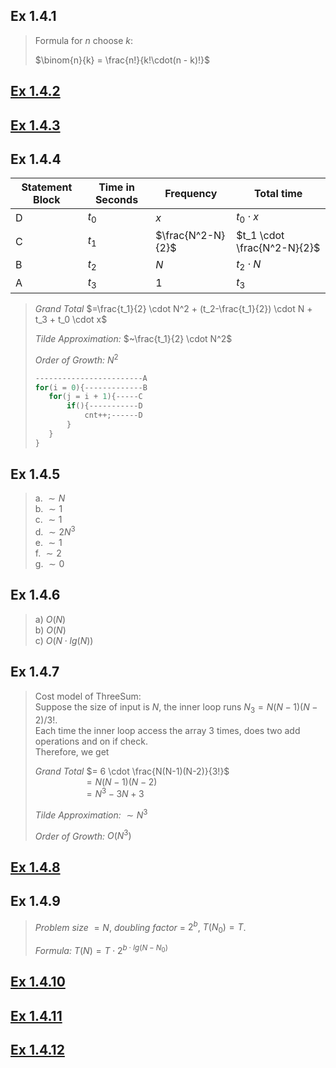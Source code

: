 ## Ex 1.4.1
>Formula for $n$ choose $k$:  
>
>$\binom{n}{k} = \frac{n!}{k!\cdot(n - k)!}$
## [Ex 1.4.2](Ex1_4_02.java)

## [Ex 1.4.3](Ex1_4_03.java)

## Ex 1.4.4
| Statement Block | Time in Seconds | Frequency         | Total time                  |
| --------------- | --------------- | ----------------- | --------------------------- |
| D               | $t_0$           | $x$               | $t_0 \cdot x$               |
| C               | $t_1$           | $\frac{N^2-N}{2}$ | $t_1 \cdot \frac{N^2-N}{2}$ |
| B               | $t_2$           | $N$               | $t_2 \cdot N$               |
| A               | $t_3$           | $1$               | $t_3$                       |

>*Grand Total* $=\frac{t_1}{2} \cdot N^2 + (t_2-\frac{t_1}{2}) \cdot N + t_3 + t_0 \cdot x$
>
>*Tilde Approximation:* $~\frac{t_1}{2} \cdot N^2$
>
>*Order of Growth:* $N^2$
>
>```java
>------------------------A
>for(i = 0){-------------B
>    for(j = i + 1){-----C
>        if(){-----------D
>            cnt++;------D
>        }
>    }
>}
>```

## Ex 1.4.5
>a. $\sim N$  
>b. $\sim 1$  
>c. $\sim 1$  
>d. $\sim 2N^3$  
>e. $\sim 1$  
>f. $\sim 2$  
>g. $\sim 0$

## Ex 1.4.6
>a) $O(N)$  
>b) $O(N)$  
>c) $O(N \cdot lg(N))$

## Ex 1.4.7
>Cost model of ThreeSum:  
>Suppose the size of input is $N$, the inner loop runs $N_3 = N(N-1)(N-2)/3!$.  
>Each time the inner loop access the array 3 times, does two add operations and on if check.  
>Therefore, we get
>
>*Grand Total* $= 6 \cdot \frac{N(N-1)(N-2)}{3!}$  
>&ensp;&ensp;&ensp;&ensp;&ensp;&ensp;&ensp;&ensp;&ensp;&ensp;&ensp;$= N(N-1)(N-2)$  
>&ensp;&ensp;&ensp;&ensp;&ensp;&ensp;&ensp;&ensp;&ensp;&ensp;&ensp;$= N^3 - 3N +3$
>
>*Tilde Approximation:* $\sim N^3$  
>
>*Order of Growth:* $O(N^3)$

## [Ex 1.4.8](Ex1_4_08.java)

## Ex 1.4.9
>*Problem size* $= N$, *doubling factor* = $2^b$, $T(N_0) = T$.
>
>*Formula:* $T(N) = T \cdot 2^{b \cdot lg(N-N_0)}$

## [Ex 1.4.10](Ex1_4_10.java)

## [Ex 1.4.11](Ex1_4_11.java)

## [Ex 1.4.12](Ex1_4_12.java)